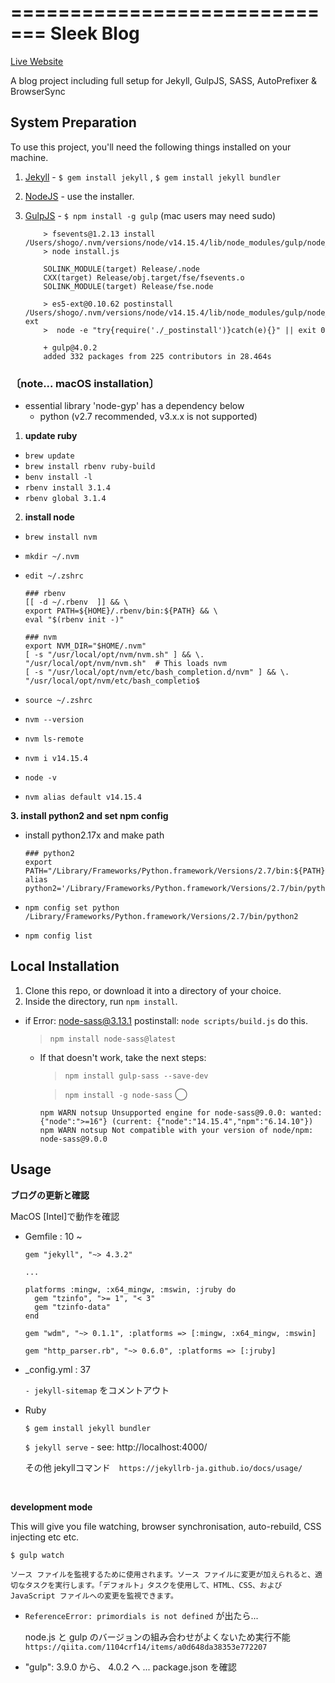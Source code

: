 =============================
Sleek Blog
=============================

[Live Website](http://gearoidoconnor.ie)

A blog project including full setup for Jekyll, GulpJS, SASS, AutoPrefixer &amp; BrowserSync

## System Preparation

To use this project, you'll need the following things installed on your machine.

1. [Jekyll](http://jekyllrb.com/) - `$ gem install jekyll` , `$ gem install jekyll bundler`
2. [NodeJS](http://nodejs.org) - use the installer.
3. [GulpJS](https://github.com/gulpjs/gulp) - `$ npm install -g gulp` (mac users may need sudo)

   ```$ npm install -g gulp
       > fsevents@1.2.13 install /Users/shogo/.nvm/versions/node/v14.15.4/lib/node_modules/gulp/node_modules/fsevents
       > node install.js

       SOLINK_MODULE(target) Release/.node
       CXX(target) Release/obj.target/fse/fsevents.o
       SOLINK_MODULE(target) Release/fse.node

       > es5-ext@0.10.62 postinstall /Users/shogo/.nvm/versions/node/v14.15.4/lib/node_modules/gulp/node_modules/es5-ext
       >  node -e "try{require('./_postinstall')}catch(e){}" || exit 0

       + gulp@4.0.2
       added 332 packages from 225 contributors in 28.464s
   ```

### 〔note... macOS installation〕

- essential library 'node-gyp' has a dependency below
  - python (v2.7 recommended, v3.x.x is not supported)

1. <strong>update ruby</strong>

- `brew update`
- `brew install rbenv ruby-build`
- `benv install -l`
- `rbenv install 3.1.4`
- `rbenv global 3.1.4`

2. <strong>install node</strong>

- `brew install nvm`
- `mkdir ~/.nvm`
- `edit ~/.zshrc`

  ```~/.zshrc
  ### rbenv
  [[ -d ~/.rbenv  ]] && \
  export PATH=${HOME}/.rbenv/bin:${PATH} && \
  eval "$(rbenv init -)"

  ### nvm
  export NVM_DIR="$HOME/.nvm"
  [ -s "/usr/local/opt/nvm/nvm.sh" ] && \. "/usr/local/opt/nvm/nvm.sh"  # This loads nvm
  [ -s "/usr/local/opt/nvm/etc/bash_completion.d/nvm" ] && \. "/usr/local/opt/nvm/etc/bash_completio$
  ```

- `source ~/.zshrc`
- `nvm --version`
- `nvm ls-remote`
- `nvm i v14.15.4`
- `node -v`
- `nvm alias default v14.15.4`

<strong>3. install python2 and set npm config</strong>

- install python2.17x and make path

  ```~/.zshrc
  ### python2
  export PATH="/Library/Frameworks/Python.framework/Versions/2.7/bin:${PATH}"
  alias python2='/Library/Frameworks/Python.framework/Versions/2.7/bin/python2'
  ```

- `npm config set python /Library/Frameworks/Python.framework/Versions/2.7/bin/python2`

- `npm config list`

## Local Installation

1. Clone this repo, or download it into a directory of your choice.
2. Inside the directory, run `npm install`.

- if Error: node-sass@3.13.1 postinstall: `node scripts/build.js` do this.

  > `npm install node-sass@latest`

  - If that doesn't work, take the next steps:

    > `npm install gulp-sass --save-dev`

    > `npm install -g node-sass` ◯

    ```
    npm WARN notsup Unsupported engine for node-sass@9.0.0: wanted: {"node":">=16"} (current: {"node":"14.15.4","npm":"6.14.10"})
    npm WARN notsup Not compatible with your version of node/npm: node-sass@9.0.0
    ```

## Usage

**ブログの更新と確認**

MacOS [Intel]で動作を確認

- Gemfile : 10 ~

  ```
  gem "jekyll", "~> 4.3.2"

  ...

  platforms :mingw, :x64_mingw, :mswin, :jruby do
    gem "tzinfo", ">= 1", "< 3"
    gem "tzinfo-data"
  end

  gem "wdm", "~> 0.1.1", :platforms => [:mingw, :x64_mingw, :mswin]

  gem "http_parser.rb", "~> 0.6.0", :platforms => [:jruby]
  ```

- \_config.yml : 37

  `- jekyll-sitemap` をコメントアウト

- Ruby

  `$ gem install jekyll bundler`

  `$ jekyll serve` - see: http://localhost:4000/

  その他 jekyllコマンド　`https://jekyllrb-ja.github.io/docs/usage/`

<br>

**development mode**

This will give you file watching, browser synchronisation, auto-rebuild, CSS injecting etc etc.

```shell
$ gulp watch
```

    ソース ファイルを監視するために使用されます。ソース ファイルに変更が加えられると、適切なタスクを実行します。「デフォルト」タスクを使用して、HTML、CSS、および JavaScript ファイルへの変更を監視できます。

- `ReferenceError: primordials is not defined` が出たら...

  node.js と gulp のバージョンの組み合わせがよくないため実行不能
  `https://qiita.com/1104crf14/items/a0d648da38353e772207`

- "gulp": 3.9.0 から、 4.0.2 へ ... package.json を確認
